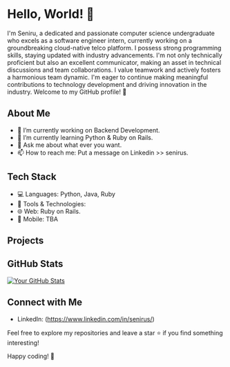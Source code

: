 # Hello, World! 👋

I'm Seniru, a dedicated and passionate computer science undergraduate who excels as a software engineer intern, currently working on a groundbreaking cloud-native telco platform. I possess strong programming skills, staying updated with industry advancements. I'm not only technically proficient but also an excellent communicator, making an asset in technical discussions and team collaborations. I value teamwork and actively fosters a harmonious team dynamic. I'm eager to continue making meaningful contributions to technology development and driving innovation in the industry. Welcome to my GitHub profile! 🚀

## About Me

- 🔭 I’m currently working on Backend Development.
- 🌱 I’m currently learning Python & Ruby on Rails.
- 💬 Ask me about what ever you want.
- 📫 How to reach me: Put a message on Linkedin >> senirus.

## Tech Stack

- 💻 Languages: Python, Java, Ruby
- 🧰 Tools & Technologies:
- 🌐 Web: Ruby on Rails.
- 📱 Mobile: TBA

## Projects


## GitHub Stats

[![Your GitHub Stats](https://github-readme-stats.vercel.app/api?username=your-username&show_icons=true&count_private=true)](https://github.com/your-username)

## Connect with Me

- LinkedIn: (https://www.linkedin.com/in/senirus/)

Feel free to explore my repositories and leave a star ⭐️ if you find something interesting!

Happy coding! 🚀
